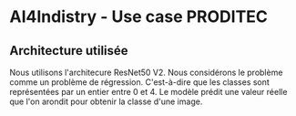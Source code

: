 # AI4Indistry - Use case PRODITEC

## Architecture utilisée

Nous utilisons l'architecure ResNet50 V2.
Nous considérons le problème comme un problème de régression. C'est-à-dire que les classes sont représentées par un entier entre 0 et 4. Le modèle prédit une valeur réelle que l'on arondit pour obtenir la classe d'une image.